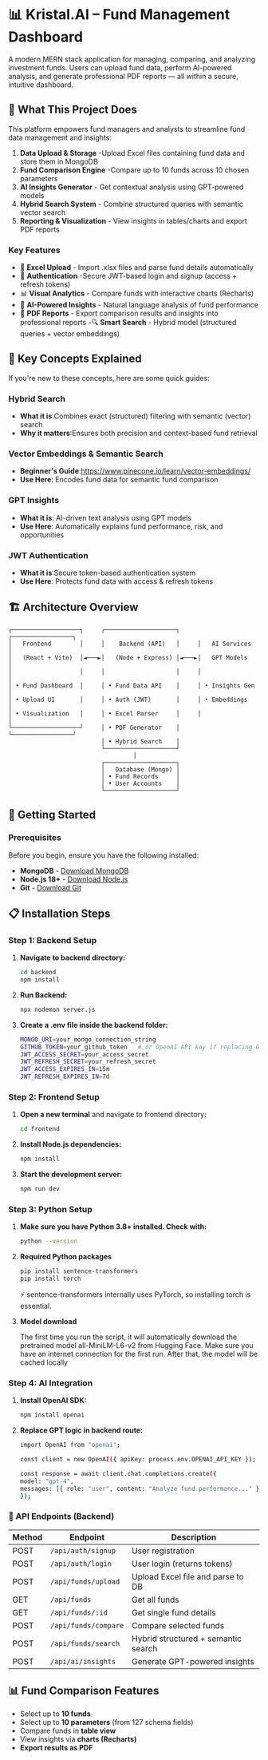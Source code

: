 # 📊 Kristal.AI – Fund Management Dashboard

A modern MERN stack application for managing, comparing, and analyzing investment funds. Users can upload fund data, perform AI-powered analysis, and generate professional PDF reports — all within a secure, intuitive dashboard.



## 🎯 What This Project Does

This platform empowers fund managers and analysts to streamline fund data management and insights:

1. **Data Upload & Storage** -Upload Excel files containing fund data and store them in MongoDB
2. **Fund Comparison Engine** -Compare up to 10 funds across 10 chosen parameters
3. **AI Insights Generator** - Get contextual analysis using GPT-powered models
4. **Hybrid Search System** - Combine structured queries with semantic vector search
5. **Reporting & Visualization** - View insights in tables/charts and export PDF reports
   

### Key Features

- 📂 **Excel Upload** - Import .xlsx files and parse fund details automatically
- 🔐 **Authentication** -Secure JWT-based login and signup (access + refresh tokens)
- 📊 **Visual Analytics** - Compare funds with interactive charts (Recharts)
- 🤖 **AI-Powered Insights** - Natural language analysis of fund performance
- 📄 **PDF Reports** - Export comparison results and insights into professional reports
-🔍 **Smart Search** - Hybrid model (structured queries + vector embeddings)

## 🧠 Key Concepts Explained

If you're new to these concepts, here are some quick guides:

### Hybrid Search
- **What it is**:Combines exact (structured) filtering with semantic (vector) search
- **Why it matters**:Ensures both precision and context-based fund retrieval

### Vector Embeddings & Semantic Search
- **Beginner's Guide**:https://www.pinecone.io/learn/vector-embeddings/
- **Use Here**: Encodes fund data for semantic fund comparison

### GPT Insights
- **What it is**: AI-driven text analysis using GPT models
- **Use Here**: Automatically explains fund performance, risk, and opportunities

### JWT Authentication
- **What it is**:Secure token-based authentication system
- **Use Here**: Protects fund data with access & refresh tokens



## 🏗️ Architecture Overview

```
┌───────────────────┐     ┌────────────────────┐     ┌─────────────────┐
│   Frontend        │     │    Backend (API)   │     │   AI Services   │
│   (React + Vite)  │◄───►│   (Node + Express) │◄───►│   GPT Models    │
│                   │     │                    │     │                 │
│ • Fund Dashboard  │     │ • Fund Data API    │     │ • Insights Gen  │
│ • Upload UI       │     │ • Auth (JWT)       │     │ • Embeddings    │
│ • Visualization   │     │ • Excel Parser     │     │                 │
└───────────────────┘     │ • PDF Generator    │     └─────────────────┘
                          │ • Hybrid Search    │
                          └────────────────────┘
                                   │
                          ┌────────────────────┐
                          │   Database (Mongo) │
                          │ • Fund Records     │
                          │ • User Accounts    │
                          └────────────────────┘

```

## 🚀 Getting Started

### Prerequisites

Before you begin, ensure you have the following installed:

- **MongoDB** - [Download MongoDB](https://www.mongodb.com/)
- **Node.js 18+** - [Download Node.js](https://nodejs.org/)
- **Git** - [Download Git](https://git-scm.com/downloads)




## 📋 Installation Steps


### Step 1: Backend Setup

1. **Navigate to backend directory:**
   ```bash
   cd backend
   npm install
   ```
1. **Run Backend:**
   ```bash
   npx nodemon server.js
   ```

2. **Create a .env file inside the backend folder:**
   ```bash
   MONGO_URI=your_mongo_connection_string
   GITHUB_TOKEN=your_github_token   # or OpenAI API key if replacing GPT logic
   JWT_ACCESS_SECRET=your_access_secret
   JWT_REFRESH_SECRET=your_refresh_secret
   JWT_ACCESS_EXPIRES_IN=15m
   JWT_REFRESH_EXPIRES_IN=7d

   ```




### Step 2: Frontend Setup

1. **Open a new terminal** and navigate to frontend directory:
   ```bash
   cd frontend
   ```

2. **Install Node.js dependencies:**
   ```bash
   npm install
   ```

3. **Start the development server:**
   ```bash
   npm run dev
   ```

   
### Step 3: Python Setup

1. **Make sure you have Python 3.8+ installed. Check with:**
   ```bash
   python --version
   ```
1. **Required Python packages**
   ```bash
   pip install sentence-transformers
   pip install torch
   ```
   ⚡ sentence-transformers internally uses PyTorch, so installing torch is essential.

3. **Model download**

    The first time you run the script, it will automatically download the pretrained model all-MiniLM-L6-v2 from Hugging Face.
    Make sure you have an internet connection for the first run.
    After that, the model will be cached locally
   



### Step 4: AI Integration

1. **Install OpenAI SDK:** 
   ```bash
   npm install openai
   ```

2. **Replace GPT logic in backend route:**
   ```bash
   import OpenAI from "openai";

   const client = new OpenAI({ apiKey: process.env.OPENAI_API_KEY });

   const response = await client.chat.completions.create({
   model: "gpt-4",
   messages: [{ role: "user", content: "Analyze fund performance..." }],
   });

   ```


### 📄 API Endpoints (Backend)
  

| Method | Endpoint             | Description                         |
| ------ | -------------------- | ----------------------------------- |
| POST   | `/api/auth/signup`   | User registration                   |
| POST   | `/api/auth/login`    | User login (returns tokens)         |
| POST   | `/api/funds/upload`  | Upload Excel file and parse to DB   |
| GET    | `/api/funds`         | Get all funds                       |
| GET    | `/api/funds/:id`     | Get single fund details             |
| POST   | `/api/funds/compare` | Compare selected funds              |
| POST   | `/api/funds/search`  | Hybrid structured + semantic search |
| POST   | `/api/ai/insights`   | Generate GPT-powered insights       |


## 📊 Fund Comparison Features  

- Select up to **10 funds**  
- Select up to **10 parameters** (from 127 schema fields)  
- Compare funds in **table view**  
- View insights via **charts (Recharts)**  
- **Export results as PDF**  

